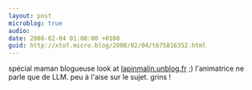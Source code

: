 ```yaml
---
layout: post
microblog: true
audio: 
date: 2008-02-04 01:00:00 +0100
guid: http://xtof.micro.blog/2008/02/04/t675816352.html
---
```

spécial maman blogueuse look at  [lapinmalin.unblog.fr](http://lapinmalin.unblog.fr/) ;) l'animatrice ne parle que de LLM. peu à l'aise sur le sujet. grins !
